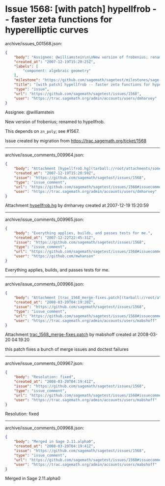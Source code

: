 # Issue 1568: [with patch] hypellfrob -- faster zeta functions for hyperelliptic curves

archive/issues_001568.json:
```json
{
    "body": "Assignee: @williamstein\n\nNew version of frobenius; renamed to hypellfrob.\n\nThis depends on `zn_poly`; see #1567.\n\n\nIssue created by migration from https://trac.sagemath.org/ticket/1568\n\n",
    "created_at": "2007-12-19T15:20:25Z",
    "labels": [
        "component: algebraic geometry"
    ],
    "milestone": "https://github.com/sagemath/sagetest/milestones/sage-2.11",
    "title": "[with patch] hypellfrob -- faster zeta functions for hyperelliptic curves",
    "type": "issue",
    "url": "https://github.com/sagemath/sagetest/issues/1568",
    "user": "https://trac.sagemath.org/admin/accounts/users/dmharvey"
}
```
Assignee: @williamstein

New version of frobenius; renamed to hypellfrob.

This depends on `zn_poly`; see #1567.


Issue created by migration from https://trac.sagemath.org/ticket/1568





---

archive/issue_comments_009964.json:
```json
{
    "body": "Attachment [hypellfrob.hg](tarball://root/attachments/some-uuid/ticket1568/hypellfrob.hg) by dmharvey created at 2007-12-19 15:20:59",
    "created_at": "2007-12-19T15:20:59Z",
    "issue": "https://github.com/sagemath/sagetest/issues/1568",
    "type": "issue_comment",
    "url": "https://github.com/sagemath/sagetest/issues/1568#issuecomment-9964",
    "user": "https://trac.sagemath.org/admin/accounts/users/dmharvey"
}
```

Attachment [hypellfrob.hg](tarball://root/attachments/some-uuid/ticket1568/hypellfrob.hg) by dmharvey created at 2007-12-19 15:20:59



---

archive/issue_comments_009965.json:
```json
{
    "body": "Everything applies, builds, and passes tests for me.",
    "created_at": "2007-12-22T22:45:31Z",
    "issue": "https://github.com/sagemath/sagetest/issues/1568",
    "type": "issue_comment",
    "url": "https://github.com/sagemath/sagetest/issues/1568#issuecomment-9965",
    "user": "https://github.com/mwhansen"
}
```

Everything applies, builds, and passes tests for me.



---

archive/issue_comments_009966.json:
```json
{
    "body": "Attachment [trac_1568_merge-fixes.patch](tarball://root/attachments/some-uuid/ticket1568/trac_1568_merge-fixes.patch) by mabshoff created at 2008-03-20 04:19:20\n\nthis patch fixes a bunch of merge issues and doctest failures",
    "created_at": "2008-03-20T04:19:20Z",
    "issue": "https://github.com/sagemath/sagetest/issues/1568",
    "type": "issue_comment",
    "url": "https://github.com/sagemath/sagetest/issues/1568#issuecomment-9966",
    "user": "https://trac.sagemath.org/admin/accounts/users/mabshoff"
}
```

Attachment [trac_1568_merge-fixes.patch](tarball://root/attachments/some-uuid/ticket1568/trac_1568_merge-fixes.patch) by mabshoff created at 2008-03-20 04:19:20

this patch fixes a bunch of merge issues and doctest failures



---

archive/issue_comments_009967.json:
```json
{
    "body": "Resolution: fixed",
    "created_at": "2008-03-20T04:19:41Z",
    "issue": "https://github.com/sagemath/sagetest/issues/1568",
    "type": "issue_comment",
    "url": "https://github.com/sagemath/sagetest/issues/1568#issuecomment-9967",
    "user": "https://trac.sagemath.org/admin/accounts/users/mabshoff"
}
```

Resolution: fixed



---

archive/issue_comments_009968.json:
```json
{
    "body": "Merged in Sage 2.11.alpha0",
    "created_at": "2008-03-20T04:19:41Z",
    "issue": "https://github.com/sagemath/sagetest/issues/1568",
    "type": "issue_comment",
    "url": "https://github.com/sagemath/sagetest/issues/1568#issuecomment-9968",
    "user": "https://trac.sagemath.org/admin/accounts/users/mabshoff"
}
```

Merged in Sage 2.11.alpha0
